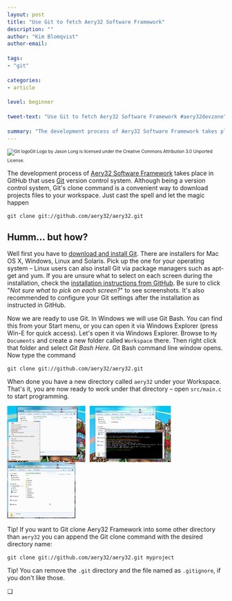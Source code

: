 ```yaml
---
layout: post
title: "Use Git to fetch Aery32 Software Framework"
description: ""
author: "Kim Blomqvist"
author-email:

tags:
- "git"

categories:
- article

level: beginner

tweet-text: "Use Git to fetch Aery32 Software Framework #aery32devzone"

summary: "The development process of Aery32 Software Framework takes place in GitHub that uses Git version control system. Although being a version control system, Git's clone command is a convenient way to download project files to your workspace"
---
```


<div style="margin: 15px 0; font-size: 10px;">
<img style="margin-bottom: 5px;" itemprop="image" src="{{ site.url }}/images/vendor/Git-Logo-2Color.png" alt="Git logo" />Git Logo by Jason Long is licensed under the Creative Commons Attribution 3.0 Unported License.
</div>

The development process of [Aery32 Software Framework](https://github.com/aery32/aery32) takes place in GitHub that uses [Git](http://git-scm.com/) version control system. Although being a version control system, Git's clone command is a convenient way to download projects files to your workspace. Just cast the spell and let the magic happen

    git clone git://github.com/aery32/aery32.git

Humm... but how?
----------------

Well first you have to [download and install Git](http://git-scm.com/downloads). There are installers for Mac OS X, Windows, Linux and Solaris. Pick up the one for your operating system &ndash; Linux users can also install Git via package managers such as apt-get and yum. If you are unsure what to select on each screen during the installation, check the [installation instructions from GitHub](https://help.github.com/articles/set-up-git#platform-windows). Be sure to click "*Not sure what to pick on each screen?*" to see screenshots. It's also recommended to configure your Git settings after the installation as instructed in GitHub.

Now we are ready to use Git. In Windows we will use Git Bash. You can find this from your Start menu, or you can open it via Windows Explorer (press Win-E for quick access). Let's open it via Windows Explorer. Browse to `My Documents` and create a new folder called `Workspace` there. Then right click that folder and select *Git Bash Here*. Git Bash command line window opens. Now type the command

    git clone git://github.com/aery32/aery32.git

When done you have a new directory called `aery32` under your Workspace. That's it, you are now ready to work under that directory &ndash; open `src/main.c` to start programming.

<a href="/images/gitbash-here.png"><img style="float: left; margin-right: 10px;" src="/images/gitbash-here-thumb.png" alt="Git Bash here selection in Windows Explorer"></a>

<a href="/images/clone-in-gitbash.png"><img style="float: left; margin-right: 10px;" src="/images/clone-in-gitbash-thumb.png" alt="Running Git clone in Git Bash"></a>

<a href="/images/aery32-folder-in-workspace.png"><img src="/images/aery32-folder-in-workspace-thumb.png" alt="The cloned Aery32 project in workspace directory"></a>

<span class="label label-info">Tip!</span> If you want to Git clone Aery32 Framework into some other directory than `aery32` you can append the Git clone command with the desired directory name:

    git clone git://github.com/aery32/aery32.git myproject

<span class="label label-info">Tip!</span> You can remove the `.git` directory and the file named as `.gitignore`, if you don't like those.

&#10065;
